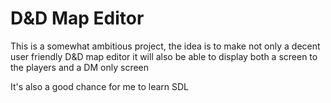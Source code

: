 D&amp;D Map Editor
===

This is a somewhat ambitious project, the idea is to make not only a decent user friendly D&amp;D map editor it will also be able to display both a screen to the players and a DM only screen

It's also a good chance for me to learn SDL
